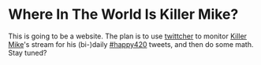 # Where In The World Is Killer Mike?
This is going to be a website.
The plan is to use [twittcher](https://github.com/Zulko/twittcher)
to monitor [Killer Mike](https://twitter.com/KillerMikeGTO)'s stream
for&nbsp;his&nbsp;(bi-)daily [#happy420](https://twitter.com/KillerMikeGTO/status/510160961123409920)
tweets, and then do some math. Stay tuned?
